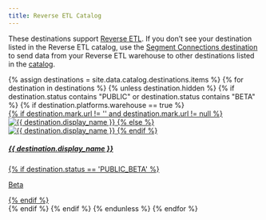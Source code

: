 ```yaml
---
title: Reverse ETL Catalog
---
```


These destinations support [Reverse ETL](/docs/connections/reverse-etl/). If you don’t see your destination listed in the Reverse ETL catalog, use the [Segment Connections destination](/docs/connections/destinations/catalog/actions-segment/) to send data from your Reverse ETL warehouse to other destinations listed in the [catalog](/docs/connections/destinations/catalog/).  

<div class="destinations-catalog">
      <div class="flex flex--wrap waffle waffle--xlarge">
        {% assign destinations = site.data.catalog.destinations.items %}
        {% for destination in destinations %}
        {% unless destination.hidden %}
            {% if destination.status contains "PUBLIC" or destination.status contains "BETA" %}
            {% if destination.platforms.warehouse == true %}
              <div class="flex__column flex__column--6">
                <a class="thumbnail-integration flex flex--middle" href="{{ site.baseurl }}/{{ destination.url }}/">
                  <div class="thumbnail-integration__content">
                    <div class="flex flex--wrap flex--middle waffle waffle--xlarge@medium">
                      <div class="flex__column flex__column--12 flex__column--2@medium thumbnail-integration__logo-wrapper">
                        {% if destination.mark.url != '' and destination.mark.url != null %}
                          <img class="thumbnail-integration__logo image" alt="{{ destination.display_name }}" src="{{ destination.mark.url }}">
                        {% else %}
                          <img class="thumbnail-integration__logo image" alt="{{ destination.display_name }}" src="{{ destination.logo.url }}">
                        {% endif %}
                      </div>
                      <h5 class="flex__column flex__column--12 flex__column--10@medium">{{ destination.display_name }}</h5>
                    </div>
                  </div>
                  {% if destination.status == 'PUBLIC_BETA' %}
                    <p class="thumbnail-integration__label">Beta</p>
                  {% endif %}
                </a>
              </div>
              {% endif %}
            {% endif %}
          {% endunless %}
        {% endfor %}
      </div>
    </div>

